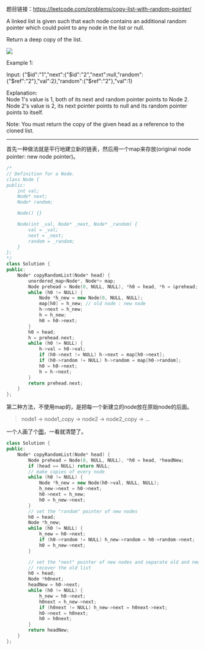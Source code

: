 题目链接：https://leetcode.com/problems/copy-list-with-random-pointer/


A linked list is given such that each node contains an additional random pointer which could point to any node in the list or null.

Return a deep copy of the list.

![](https://discuss.leetcode.com/uploads/files/1470150906153-2yxeznm.png) 

Example 1:

Input:
{"$id":"1","next":{"$id":"2","next":null,"random":{"$ref":"2"},"val":2},"random":{"$ref":"2"},"val":1}

Explanation:\
Node 1's value is 1, both of its next and random pointer points to Node 2.\
Node 2's value is 2, its next pointer points to null and its random pointer points to itself.

Note: You must return the copy of the given head as a reference to the cloned list.

---
首先一种做法就是平行地建立新的链表，然后用一个map来存放(original node pointer: new node pointer)。
```cpp
/*
// Definition for a Node.
class Node {
public:
    int val;
    Node* next;
    Node* random;

    Node() {}

    Node(int _val, Node* _next, Node* _random) {
        val = _val;
        next = _next;
        random = _random;
    }
};
*/
class Solution {
public:
    Node* copyRandomList(Node* head) {
        unordered_map<Node*, Node*> map;
        Node prehead = Node(0, NULL, NULL), *h0 = head, *h = &prehead;
        while (h0 != NULL) {
            Node *h_new = new Node(0, NULL, NULL);
            map[h0] = h_new; // old node : new node
            h->next = h_new;
            h = h_new;
            h0 = h0->next;
        }
        h0 = head;
        h = prehead.next;
        while (h0 != NULL) {
            h->val = h0->val;
            if (h0->next != NULL) h->next = map[h0->next];
            if (h0->random != NULL) h->random = map[h0->random];    
            h0 = h0->next;
            h = h->next;
        }
        return prehead.next;
    }
};
```
第二种方法，不使用map的，是把每一个新建立的node放在原始node的后面。
> node1 -> node1_copy -> node2 -> node2_copy -> ...

一个人画了个[图](https://leetcode.com/problems/copy-list-with-random-pointer/discuss/43491/A-solution-with-constant-space-complexity-O(1)-and-linear-time-complexity-O(N)/42652)，一看就清楚了。
```cpp
class Solution {
public:
    Node* copyRandomList(Node* head) {
        Node prehead = Node(0, NULL, NULL), *h0 = head, *headNew;
        if (head == NULL) return NULL;
        // make copies of every node
        while (h0 != NULL) {
            Node *h_new = new Node(h0->val, NULL, NULL);
            h_new->next = h0->next;
            h0->next = h_new;
            h0 = h_new->next;
        } 
        // set the "random" pointer of new nodes
        h0 = head;
        Node *h_new;
        while (h0 != NULL) {
            h_new = h0->next;
            if (h0->random != NULL) h_new->random = h0->random->next;
            h0 = h_new->next;
        }

        // set the "next" pointer of new nodes and separate old and new list
        // recover the old list
        h0 = head;
        Node *h0next;
        headNew = h0->next;
        while (h0 != NULL) {
            h_new = h0->next;
            h0next = h_new->next;
            if (h0next != NULL) h_new->next = h0next->next;
            h0->next = h0next;
            h0 = h0next;
        }   
        return headNew;
    }
};
```